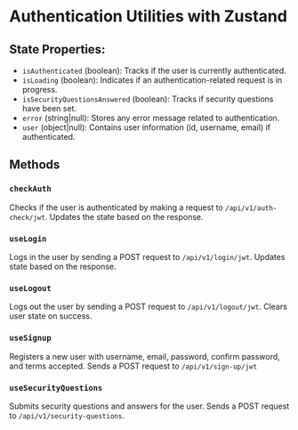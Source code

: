 # Authentication Utilities with Zustand

## State Properties:

- `isAuthenticated` (boolean): Tracks if the user is currently authenticated.
- `isLoading` (boolean): Indicates if an authentication-related request is in progress.
- `isSecurityQuestionsAnswered` (boolean): Tracks if security questions have been set.
- `error` (string|null): Stores any error message related to authentication.
- `user` (object|null): Contains user information (id, username, email) if authenticated.

## Methods

### `checkAuth`

Checks if the user is authenticated by making a request to `/api/v1/auth-check/jwt`. Updates the state based on the response.

### `useLogin`

Logs in the user by sending a POST request to `/api/v1/login/jwt`. Updates state based on the response.

### `useLogout`

Logs out the user by sending a POST request to `/api/v1/logout/jwt`. Clears user state on success.

### `useSignup`

Registers a new user with username, email, password, confirm password, and terms accepted. Sends a POST request to `/api/v1/sign-up/jwt`

### `useSecurityQuestions`

Submits security questions and answers for the user. Sends a POST request to `/api/v1/security-questions`.
